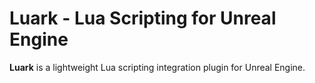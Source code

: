 # Luark - Lua Scripting for Unreal Engine

**Luark** is a lightweight Lua scripting integration plugin for Unreal Engine.
